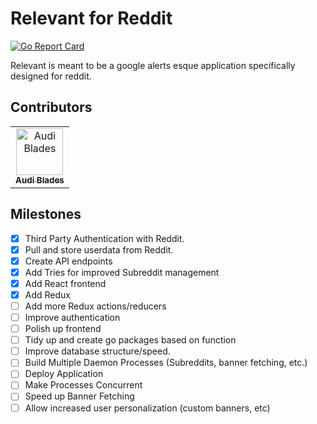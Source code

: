 
# Relevant for Reddit
[![Go Report Card](https://goreportcard.com/badge/github.com/ablades/relevantreddit)](https://goreportcard.com/report/github.com/ablades/relevantreddit)

Relevant is meant to be a google alerts esque application specifically designed for reddit.


## Contributors

<table>
  <tr>
    <td align="center"><a href="https://github.com/ablades"><img src="https://avatars2.githubusercontent.com/u/6531016?s=400&u=ba94822f7204f27e267a9b8d3428cd5a6bc76ca5&v=4" width="75px;" alt="Audi Blades"/><br /><sub><b>Audi Blades</b></sub></a><br />
    </td>
</table>



## Milestones
- [x] Third Party Authentication with Reddit.
- [x] Pull and store userdata from Reddit.
- [x] Create API endpoints
- [x] Add Tries for improved Subreddit management
- [x] Add React frontend
- [x] Add Redux
- [ ] Add more Redux actions/reducers
- [ ] Improve authentication
- [ ] Polish up frontend
- [ ] Tidy up and create go packages based on function
- [ ] Improve database structure/speed.
- [ ] Build Multiple Daemon Processes (Subreddits, banner fetching, etc.)
- [ ] Deploy Application
- [ ] Make Processes Concurrent
- [ ] Speed up Banner Fetching
- [ ] Allow increased user personalization (custom banners, etc)